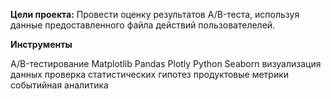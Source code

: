 **Цели проекта:** Провести оценку результатов A/B-теста, используя данные предоставленного файла действий пользователелей.

**Инструменты**

A/B-тестирование Matplotlib
Pandas Plotly Python
Seaborn визуализация данных
проверка статистических гипотез
продуктовые метрики
событийная аналитика
